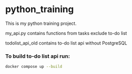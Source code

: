 # python_training

This is my python training project. 

my_api.py contains functions from tasks exclude to-do list

todolist_api_old contains to-do list api without PostgreSQL
### To build to-do list api run:

```sh
docker compose up --build
```
